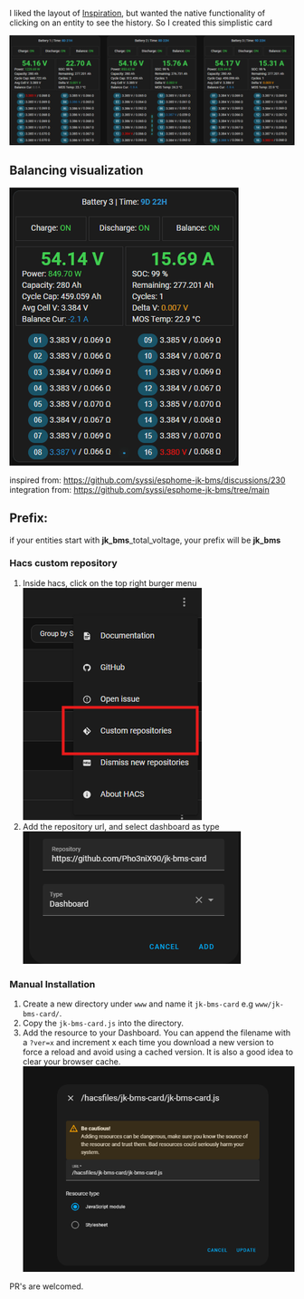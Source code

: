 I liked the layout of [Inspiration](https://github.com/syssi/esphome-jk-bms/discussions/230), but wanted the native functionality of clicking on an entity to see the history. So I created this simplistic card

![multiple.png](images/multiple.png)

## Balancing visualization
![balancing.gif](images/balancing.gif)

inspired from: https://github.com/syssi/esphome-jk-bms/discussions/230
integration from: https://github.com/syssi/esphome-jk-bms/tree/main

## Prefix:
if your entities start with **jk_bms**_total_voltage, your prefix will be **jk_bms**

### Hacs custom repository
1. Inside hacs, click on the top right burger menu
   ![img.png](images/img_hacs.png)
2. Add the repository url, and select dashboard as type
   ![img.png](images/img_hacs_2.png)

### Manual Installation

1. Create a new directory under `www` and name it `jk-bms-card` e.g `www/jk-bms-card/`.
2. Copy the `jk-bms-card.js` into the directory.
3. Add the resource to your Dashboard. You can append the filename with a `?ver=x` and increment x each time you download a new version to force a reload and avoid using a cached version. It is also a good idea to clear your browser cache.
![img_1.png](images/img_1.png)

PR's are welcomed. 